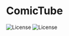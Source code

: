 # ComicTube

![License](https://img.shields.io/badge/HTML-website-sky)
![License](https://img.shields.io/badge/Php-Backend-blue)
